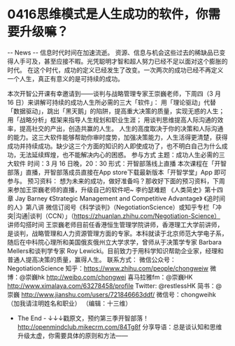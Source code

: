 # 0416思维模式是人生成功的软件，你需要升级嘛？


-- News --
信息时代时间在加速流逝。
资源、信息与机会这些过去的稀缺品已变得人手可及，甚至应接不暇。光凭聪明才智和超人努力已经不足以面对这个膨胀的时代。
在这个时代，成功的定义已经发生了改变。一次两次的成功已经不再定义一个人生，真正有意义的是可持续的成功。


本次开智公开课有幸邀请到——谈判与战略管理专家王崇巍老师，下周四（3 月 16 日）来讲解可持续的成功人生所必需的三大「软件」：
用「理论驱动」代替「数据驱动」，跳出「黑天鹅」的陷阱，提高重大决策的质量，实现无惑的人生；
用「战略分析」框架来指导人生规划和职业生涯；
用谈判思维提高人际沟通的效率，提高社交的产出，创造共赢的人生。
人生的高度取决于你的决策和人际沟通的能力。这三大软件能够帮助你审时度势，加强决策能力，人生活得更清楚，获得成功并持续成功。缺少这三个方面的知识的人即使成功了，也不明白自己为什么成功，无法延续辉煌，也不能解决内心的困惑。
参与方式
主题：成功人生必需的三大软件
时间：3 月 16 日晚，20：30
形式：开智部落线上直播
本次课程在「开智部落」直播，开智部落成员直接在App store下载最新版本「开智学堂」App 即可参与。
预习资料：
想为未来的成功，做好准备吗？那收好下面的预习资料，下周来参加王崇巍老师的直播，升级自己的软件吧~
李约瑟难题
《人类简史》第十四章
Jay Barney 《Strategic Management and Competitive Advantage》
《追时间的人》第八讲
微信订阅号《科学谈判》（NegotiationScience）或知乎专栏「冲突|沟通|谈判（CCN）」（https://zhuanlan.zhihu.com/Negotiation-Science）
讲师勾搭时间
王崇巍老师目前任香港恒生管理学院讲师，香港理工大学前讲师，是谈判，战略管理和人力资源管理方面的专家。本科就读于北京师范大学电子系，随后在中科院心理所和美国俄亥俄州立大学求学，曾师从于决策学专家 Barbara Mellers和谈判学专家 Roy Lewicki。目前致力于用科学知识帮助企业家，经理和普通人提高决策的质量，赢得人生。
联系方式：
微信公众号：NegotiationScience
知乎：https://www.zhihu.com/people/chongweiw
微博：@崇巍hk http://weibo.com/chongwei
喜马拉雅fm：@崇巍HK http://www.ximalaya.com/63278458/profile
Twitter: @restlessHK
简书：@崇巍 http://www.jianshu.com/users/721846663ddf/
微信号：chongweihk（加我请注明姓名和职业）
（编辑：十三维）
- The End -
↓↓↓戳原文，预约第三季开智部落！ http://openmindclub.mikecrm.com/84Tg8f
分享导语：总是谈认知和思维升级太虚，你需要具体的原则和方法——